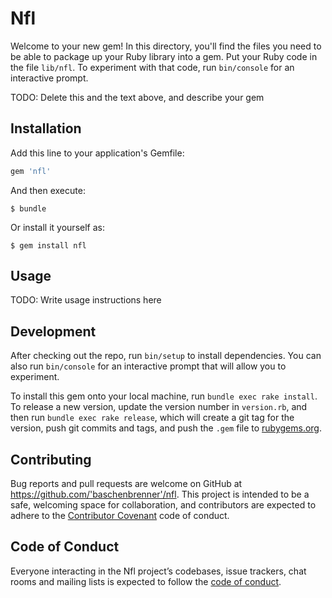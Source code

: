 # Nfl

Welcome to your new gem! In this directory, you'll find the files you need to be able to package up your Ruby library into a gem. Put your Ruby code in the file `lib/nfl`. To experiment with that code, run `bin/console` for an interactive prompt.

TODO: Delete this and the text above, and describe your gem

## Installation

Add this line to your application's Gemfile:

```ruby
gem 'nfl'
```

And then execute:

    $ bundle

Or install it yourself as:

    $ gem install nfl

## Usage

TODO: Write usage instructions here

## Development

After checking out the repo, run `bin/setup` to install dependencies. You can also run `bin/console` for an interactive prompt that will allow you to experiment.

To install this gem onto your local machine, run `bundle exec rake install`. To release a new version, update the version number in `version.rb`, and then run `bundle exec rake release`, which will create a git tag for the version, push git commits and tags, and push the `.gem` file to [rubygems.org](https://rubygems.org).

## Contributing

Bug reports and pull requests are welcome on GitHub at https://github.com/'baschenbrenner'/nfl. This project is intended to be a safe, welcoming space for collaboration, and contributors are expected to adhere to the [Contributor Covenant](http://contributor-covenant.org) code of conduct.

## Code of Conduct

Everyone interacting in the Nfl project’s codebases, issue trackers, chat rooms and mailing lists is expected to follow the [code of conduct](https://github.com/'baschenbrenner'/nfl/blob/master/CODE_OF_CONDUCT.md).
